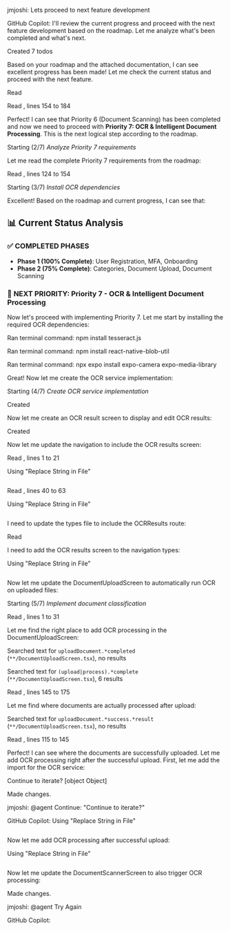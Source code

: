 jmjoshi: Lets proceed to next feature development

GitHub Copilot: I'll review the current progress and proceed with the next feature development based on the roadmap. Let me analyze what's been completed and what's next. 

Created 7 todos

Based on your roadmap and the attached documentation, I can see excellent progress has been made! Let me check the current status and proceed with the next feature. 

Read [](file:///c%3A/projects/docsshelf-v5/PHASE2_PRIORITY6_DOCUMENT_SCANNING_COMPLETE.md)

Read [](file:///c%3A/projects/docsshelf-v5/documents/requirements/FEATURE_DEVELOPMENT_ROADMAP.md#154-154), lines 154 to 184

Perfect! I can see that Priority 6 (Document Scanning) has been completed and now we need to proceed with **Priority 7: OCR & Intelligent Document Processing**. This is the next logical step according to the roadmap. 

Starting (2/7) *Analyze Priority 7 requirements*

Let me read the complete Priority 7 requirements from the roadmap: 

Read [](file:///c%3A/projects/docsshelf-v5/documents/requirements/FEATURE_DEVELOPMENT_ROADMAP.md#124-124), lines 124 to 154

Starting (3/7) *Install OCR dependencies*

Excellent! Based on the roadmap and current progress, I can see that:

## 📊 **Current Status Analysis**

### ✅ **COMPLETED PHASES**
- **Phase 1 (100% Complete)**: User Registration, MFA, Onboarding
- **Phase 2 (75% Complete)**: Categories, Document Upload, Document Scanning

### 🎯 **NEXT PRIORITY: Priority 7 - OCR & Intelligent Document Processing**

Now let's proceed with implementing Priority 7. Let me start by installing the required OCR dependencies: 

Ran terminal command: npm install tesseract.js

Ran terminal command: npm install react-native-blob-util

Ran terminal command: npx expo install expo-camera expo-media-library

Great! Now let me create the OCR service implementation: 

Starting (4/7) *Create OCR service implementation*

Created [](file:///c%3A/projects/docsshelf-v5/src/services/documents/DocumentOCRService.ts)

Now let me create an OCR result screen to display and edit OCR results: 

Created [](file:///c%3A/projects/docsshelf-v5/src/screens/Documents/OCRResultsScreen.tsx)

Now let me update the navigation to include the OCR results screen: 

Read [](file:///c%3A/projects/docsshelf-v5/src/navigation/AppNavigator.tsx#1-1), lines 1 to 21

Using "Replace String in File"


```

```


Read [](file:///c%3A/projects/docsshelf-v5/src/navigation/AppNavigator.tsx#40-40), lines 40 to 63

Using "Replace String in File"


```

```
I need to update the types file to include the OCRResults route: 

Read [](file:///c%3A/projects/docsshelf-v5/src/types/index.ts)

I need to add the OCR results screen to the navigation types: 

Using "Replace String in File"


```

```
Now let me update the DocumentUploadScreen to automatically run OCR on uploaded files: 

Starting (5/7) *Implement document classification*

Read [](file:///c%3A/projects/docsshelf-v5/src/screens/Documents/DocumentUploadScreen.tsx#1-1), lines 1 to 31

Let me find the right place to add OCR processing in the DocumentUploadScreen: 

Searched text for `uploadDocument.*completed` (`**/DocumentUploadScreen.tsx`), no results

Searched text for `(upload|process).*complete` (`**/DocumentUploadScreen.tsx`), 6 results

Read [](file:///c%3A/projects/docsshelf-v5/src/screens/Documents/DocumentUploadScreen.tsx#145-145), lines 145 to 175

Let me find where documents are actually processed after upload: 

Searched text for `uploadDocument.*success.*result` (`**/DocumentUploadScreen.tsx`), no results

Read [](file:///c%3A/projects/docsshelf-v5/src/screens/Documents/DocumentUploadScreen.tsx#115-115), lines 115 to 145

Perfect! I can see where the documents are successfully uploaded. Let me add OCR processing right after the successful upload. First, let me add the import for the OCR service: 

Continue to iterate?
[object Object]

Made changes.

jmjoshi: @agent Continue: "Continue to iterate?"

GitHub Copilot: Using "Replace String in File"


```

```
Now let me add OCR processing after successful upload: 

Using "Replace String in File"


```

```
Now let me update the DocumentScannerScreen to also trigger OCR processing: 

Made changes.

jmjoshi: @agent Try Again

GitHub Copilot: 